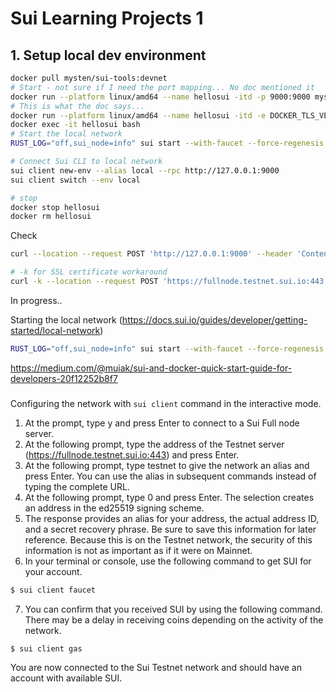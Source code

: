 # Sui Learning Projects 1

## 1. Setup local dev environment

```bash
docker pull mysten/sui-tools:devnet
# Start - not sure if I need the port mapping... No doc mentioned it
docker run --platform linux/amd64 --name hellosui -itd -p 9000:9000 mysten/sui-tools:devnet
# This is what the doc says...
docker run --platform linux/amd64 --name hellosui -itd -e DOCKER_TLS_VERIFY=0 -v $(pwd):/sui mysten/sui-tools:devnet
docker exec -it hellosui bash
# Start the local network
RUST_LOG="off,sui_node=info" sui start --with-faucet --force-regenesis

# Connect Sui CLI to local network
sui client new-env --alias local --rpc http://127.0.0.1:9000
sui client switch --env local

# stop
docker stop hellosui
docker rm hellosui
```

Check

```bash
curl --location --request POST 'http://127.0.0.1:9000' --header 'Content-Type: application/json' --data-raw '{"jsonrpc": "2.0","id": 1,"method": "sui_getTotalTransactionBlocks","params": []}'

# -k for SSL certificate workaround
curl -k --location --request POST 'https://fullnode.testnet.sui.io:443' --header 'Content-Type: application/json' --data-raw '{"jsonrpc": "2.0","id": 1,"method": "sui_getTotalTransactionBlocks","params": []}'
```

In progress..

Starting the local network (https://docs.sui.io/guides/developer/getting-started/local-network)

```bash
RUST_LOG="off,sui_node=info" sui start --with-faucet --force-regenesis
```

https://medium.com/@muiak/sui-and-docker-quick-start-guide-for-developers-20f12252b8f7

###

Configuring the network with `sui client` command in the interactive mode.

1. At the prompt, type y and press Enter to connect to a Sui Full node server.
2. At the following prompt, type the address of the Testnet server (https://fullnode.testnet.sui.io:443) and press Enter.
3. At the following prompt, type testnet to give the network an alias and press Enter. You can use the alias in subsequent commands instead of typing the complete URL.
4. At the following prompt, type 0 and press Enter. The selection creates an address in the ed25519 signing scheme.
5. The response provides an alias for your address, the actual address ID, and a secret recovery phrase. Be sure to save this information for later reference. Because this is on the Testnet network, the security of this information is not as important as if it were on Mainnet.
6. In your terminal or console, use the following command to get SUI for your account.

```bash
$ sui client faucet
```

7. You can confirm that you received SUI by using the following command. There may be a delay in receiving coins depending on the activity of the network.

```bash
$ sui client gas
```

You are now connected to the Sui Testnet network and should have an account with available SUI.

